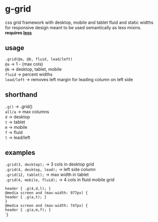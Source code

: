 # g-grid
css grid framework with desktop, mobile and tablet fluid and static widths for responsive design meant to be used semantically as less mixins.  
**requires [less](http://lesscss.org/ "less")**

## usage
`.grid(@a, @b, fluid, lead/left)`  
`@a` -> 1 - (max cols)  
`@b` -> desktop, tablet, mobile  
`fluid` -> percent widths  
`lead/left` -> removes left margin for leading column on left side  

## shorthand
`.g()` -> .grid()  
`all/a` -> max columns  
`d` -> desktop  
`t` -> tablet  
`m` -> mobile  
`f` -> fluid  
`l` -> lead/left  

## examples
`.grid(3, desktop);` -> 3 cols in desktop grid  
`.grid(4, desktop, lead);` -> left side column   
`.grid(12, tablet);` -> max width in tablet  
`.grid(4, mobile, fluid);` -> 4 cols in fluid mobile grid   
 
`header { .g(4,d,l); }`  
`@media screen and (max-width: 977px) {`  
`header { .g(a,t); }`  
`}`  
`@media screen and (max-width: 747px) {`  
`header { .g(a,m,f); }`  
`}  